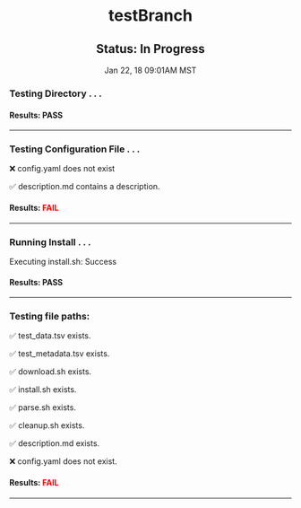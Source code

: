 <h1><center>testBranch</center></h1>
<h2><center> Status: In Progress </center></h2>
<center>Jan 22, 18 09:01AM MST</center>


### Testing Directory . . .

#### Results: PASS
---
### Testing Configuration File . . .

&#10060;	 config.yaml does not exist

&#9989;	description.md contains a description.

#### Results: **<font color="red">FAIL</font>**
---
### Running Install . . .

Executing install.sh: Success

#### Results: PASS
---

### Testing file paths:

&#9989;	test_data.tsv exists.

&#9989;	test_metadata.tsv exists.

&#9989;	download.sh exists.

&#9989;	install.sh exists.

&#9989;	parse.sh exists.

&#9989;	cleanup.sh exists.

&#9989;	description.md exists.

&#10060;	config.yaml does not exist.

#### Results: **<font color="red">FAIL</font>**
---
